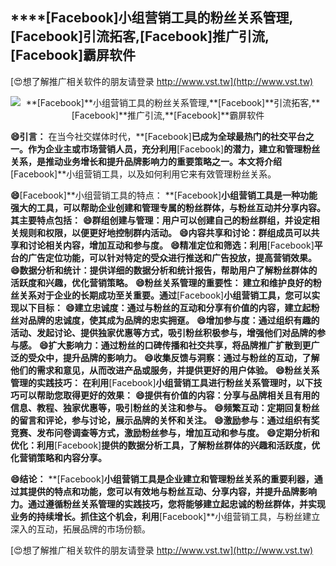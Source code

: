 ## ****[Facebook]**小组营销工具的粉丝关系管理,**[Facebook]**引流拓客,**[Facebook]**推广引流,**[Facebook]**霸屏软件**

[😍想了解推广相关软件的朋友请登录 http://www.vst.tw](http://www.vst.tw)

 <center><img src="https://vst.tw/MP4/tuiguang/png/6.png" alt="**[Facebook]**小组营销工具的粉丝关系管理,**[Facebook]**引流拓客,**[Facebook]**推广引流,**[Facebook]**霸屏软件"></center>

**😄引言：**
在当今社交媒体时代，**[Facebook]**已成为全球最热门的社交平台之一。作为企业主或市场营销人员，充分利用**[Facebook]**的潜力，建立和管理粉丝关系，是推动业务增长和提升品牌影响力的重要策略之一。本文将介绍**[Facebook]**小组营销工具，以及如何利用它来有效管理粉丝关系。

**😄**[Facebook]**小组营销工具的特点： **[Facebook]**小组营销工具是一种功能强大的工具，可以帮助企业创建和管理专属的粉丝群体，与粉丝互动并分享内容。其主要特点包括：**
**😄群组创建与管理：用户可以创建自己的粉丝群组，并设定相关规则和权限，以便更好地控制群内活动。**
**😄内容共享和讨论：群组成员可以共享和讨论相关内容，增加互动和参与度。**
**😄精准定位和筛选：利用**[Facebook]**平台的广告定位功能，可以针对特定的受众进行推送和广告投放，提高营销效果。**
**😄数据分析和统计：提供详细的数据分析和统计报告，帮助用户了解粉丝群体的活跃度和兴趣，优化营销策略。**
**😄粉丝关系管理的重要性： 建立和维护良好的粉丝关系对于企业的长期成功至关重要。通过**[Facebook]**小组营销工具，您可以实现以下目标：**
**😄建立忠诚度：通过与粉丝的互动和分享有价值的内容，建立起粉丝对品牌的忠诚度，使其成为品牌的忠实拥趸。**
**😄增加参与度：通过组织有趣的活动、发起讨论、提供独家优惠等方式，吸引粉丝积极参与，增强他们对品牌的参与感。**
**😄扩大影响力：通过粉丝的口碑传播和社交共享，将品牌推广扩散到更广泛的受众中，提升品牌的影响力。**
**😄收集反馈与洞察：通过与粉丝的互动，了解他们的需求和意见，从而改进产品或服务，并提供更好的用户体验。**
**😄粉丝关系管理的实践技巧： 在利用**[Facebook]**小组营销工具进行粉丝关系管理时，以下技巧可以帮助您取得更好的效果：**
**😄提供有价值的内容：分享与品牌相关且有用的信息、教程、独家优惠等，吸引粉丝的关注和参与。**
**😄频繁互动：定期回复粉丝的留言和评论，参与讨论，展示品牌的关怀和关注。**
**😄激励参与：通过组织有奖竞赛、发布问卷调查等方式，激励粉丝参与，增加互动和参与度。**
**😄定期分析和优化：利用**[Facebook]**提供的数据分析工具，了解粉丝群体的兴趣和活跃度，优化营销策略和内容分享。**

**😄结论：**
**[Facebook]**小组营销工具是企业建立和管理粉丝关系的重要利器，通过其提供的特点和功能，您可以有效地与粉丝互动、分享内容，并提升品牌影响力。通过遵循粉丝关系管理的实践技巧，您将能够建立起忠诚的粉丝群体，并实现业务的持续增长。抓住这个机会，利用**[Facebook]**小组营销工具，与粉丝建立深入的互动，拓展品牌的市场份额。

[😍想了解推广相关软件的朋友请登录 http://www.vst.tw](http://www.vst.tw)



